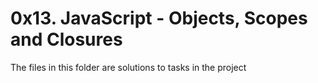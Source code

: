 # 0x13. JavaScript - Objects, Scopes and Closures

The files in this folder are solutions to tasks in the project
